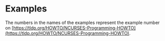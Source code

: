 # Examples

The numbers in the names of the examples represent the example number on
[https://tldp.org/HOWTO/NCURSES-Programming-HOWTO](https://tldp.org/HOWTO/NCURSES-Programming-HOWTO).
